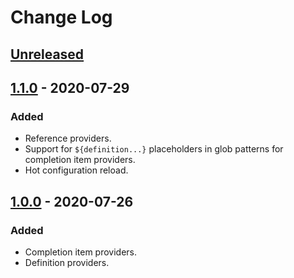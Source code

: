 # Change Log


## [Unreleased]

## [1.1.0] - 2020-07-29
### Added
 - Reference providers.
 - Support for `${definition...}` placeholders in glob patterns for completion item providers.
 - Hot configuration reload.

## [1.0.0] - 2020-07-26
### Added
 - Completion item providers.
 - Definition providers.

[Unreleased]: https://github.com/BrightSoul/vscode-html-configurable-autocomplete/compare/v1.1.0...HEAD
[1.1.0]: https://github.com/BrightSoul/vscode-html-configurable-autocomplete/compare/v1.1.0...v1.0.0
[1.0.0]: https://github.com/BrightSoul/vscode-html-configurable-autocomplete/releases/tag/v1.0.0